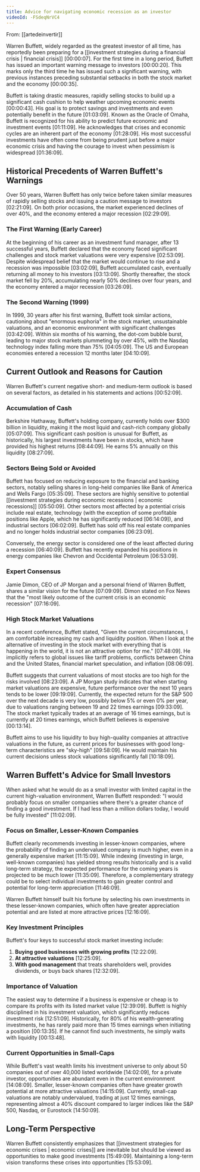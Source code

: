 ```yaml
---
title: Advice for navigating economic recession as an investor
videoId: -FSdeqNrVC4
---
```


From: [[artedeinvertir]] <br/> 

Warren Buffett, widely regarded as the greatest investor of all time, has reportedly been preparing for a [[investment strategies during a financial crisis | financial crisis]] <a class="yt-timestamp" data-t="00:00:07">[00:00:07]</a>. For the first time in a long period, Buffett has issued an important warning message to investors <a class="yt-timestamp" data-t="00:00:20">[00:00:20]</a>. This marks only the third time he has issued such a significant warning, with previous instances preceding substantial setbacks in both the stock market and the economy <a class="yt-timestamp" data-t="00:00:35">[00:00:35]</a>.

Buffett is taking drastic measures, rapidly selling stocks to build up a significant cash cushion to help weather upcoming economic events <a class="yt-timestamp" data-t="00:00:43">[00:00:43]</a>. His goal is to protect savings and investments and even potentially benefit in the future <a class="yt-timestamp" data-t="01:03:09">[01:03:09]</a>. Known as the Oracle of Omaha, Buffett is recognized for his ability to predict future economic and investment events <a class="yt-timestamp" data-t="01:11:09">[01:11:09]</a>. He acknowledges that crises and economic cycles are an inherent part of the economy <a class="yt-timestamp" data-t="01:28:09">[01:28:09]</a>. His most successful investments have often come from being prudent just before a major economic crisis and having the courage to invest when pessimism is widespread <a class="yt-timestamp" data-t="01:36:09">[01:36:09]</a>.

## Historical Precedents of Warren Buffett's Warnings

Over 50 years, Warren Buffett has only twice before taken similar measures of rapidly selling stocks and issuing a caution message to investors <a class="yt-timestamp" data-t="02:21:09">[02:21:09]</a>. On both prior occasions, the market experienced declines of over 40%, and the economy entered a major recession <a class="yt-timestamp" data-t="02:29:09">[02:29:09]</a>.

### The First Warning (Early Career)
At the beginning of his career as an investment fund manager, after 13 successful years, Buffett declared that the economy faced significant challenges and stock market valuations were very expensive <a class="yt-timestamp" data-t="02:53:09">[02:53:09]</a>. Despite widespread belief that the market would continue to rise and a recession was impossible <a class="yt-timestamp" data-t="03:02:09">[03:02:09]</a>, Buffett accumulated cash, eventually returning all money to his investors <a class="yt-timestamp" data-t="03:13:09">[03:13:09]</a>. Shortly thereafter, the stock market fell by 20%, accumulating nearly 50% declines over four years, and the economy entered a major recession <a class="yt-timestamp" data-t="03:26:09">[03:26:09]</a>.

### The Second Warning (1999)
In 1999, 30 years after his first warning, Buffett took similar actions, cautioning about "enormous euphoria" in the stock market, unsustainable valuations, and an economic environment with significant challenges <a class="yt-timestamp" data-t="03:42:09">[03:42:09]</a>. Within six months of his warning, the dot-com bubble burst, leading to major stock markets plummeting by over 45%, with the Nasdaq technology index falling more than 75% <a class="yt-timestamp" data-t="04:05:09">[04:05:09]</a>. The US and European economies entered a recession 12 months later <a class="yt-timestamp" data-t="04:10:09">[04:10:09]</a>.

## Current Outlook and Reasons for Caution

Warren Buffett's current negative short- and medium-term outlook is based on several factors, as detailed in his statements and actions <a class="yt-timestamp" data-t="00:52:09">[00:52:09]</a>.

### Accumulation of Cash
Berkshire Hathaway, Buffett's holding company, currently holds over $300 billion in liquidity, making it the most liquid and cash-rich company globally <a class="yt-timestamp" data-t="05:07:09">[05:07:09]</a>. This significant cash position is unusual for Buffett, as historically, his largest investments have been in stocks, which have provided his highest returns <a class="yt-timestamp" data-t="08:44:09">[08:44:09]</a>. He earns 5% annually on this liquidity <a class="yt-timestamp" data-t="08:27:09">[08:27:09]</a>.

### Sectors Being Sold or Avoided
Buffett has focused on reducing exposure to the financial and banking sectors, notably selling shares in long-held companies like Bank of America and Wells Fargo <a class="yt-timestamp" data-t="05:35:09">[05:35:09]</a>. These sectors are highly sensitive to potential [[investment strategies during economic recessions | economic recessions]] <a class="yt-timestamp" data-t="05:50:09">[05:50:09]</a>. Other sectors most affected by a potential crisis include real estate, technology (with the exception of some profitable positions like Apple, which he has significantly reduced <a class="yt-timestamp" data-t="06:14:09">[06:14:09]</a>), and industrial sectors <a class="yt-timestamp" data-t="06:02:09">[06:02:09]</a>. Buffett has sold off his real estate companies and no longer holds industrial sector companies <a class="yt-timestamp" data-t="06:23:09">[06:23:09]</a>.

Conversely, the energy sector is considered one of the least affected during a recession <a class="yt-timestamp" data-t="06:40:09">[06:40:09]</a>. Buffett has recently expanded his positions in energy companies like Chevron and Occidental Petroleum <a class="yt-timestamp" data-t="06:53:09">[06:53:09]</a>.

### Expert Consensus
Jamie Dimon, CEO of JP Morgan and a personal friend of Warren Buffett, shares a similar vision for the future <a class="yt-timestamp" data-t="07:09:09">[07:09:09]</a>. Dimon stated on Fox News that the "most likely outcome of the current crisis is an economic recession" <a class="yt-timestamp" data-t="07:16:09">[07:16:09]</a>.

### High Stock Market Valuations
In a recent conference, Buffett stated, "Given the current circumstances, I am comfortable increasing my cash and liquidity position. When I look at the alternative of investing in the stock market with everything that is happening in the world, it is not an attractive option for me." <a class="yt-timestamp" data-t="07:48:09">[07:48:09]</a>. He implicitly refers to global issues like tariff problems, conflicts between China and the United States, financial market speculation, and inflation <a class="yt-timestamp" data-t="08:06:09">[08:06:09]</a>.

Buffett suggests that current valuations of most stocks are too high for the risks involved <a class="yt-timestamp" data-t="08:23:09">[08:23:09]</a>. A JP Morgan study indicates that when starting market valuations are expensive, future performance over the next 10 years tends to be lower <a class="yt-timestamp" data-t="09:19:09">[09:19:09]</a>. Currently, the expected return for the S&P 500 over the next decade is very low, possibly below 5% or even 0% per year, due to valuations ranging between 19 and 22 times earnings <a class="yt-timestamp" data-t="09:33:09">[09:33:09]</a>. The stock market typically trades at an average of 16 times earnings, but is currently at 20 times earnings, which Buffett believes is expensive <a class="yt-timestamp" data-t="00:13:14">[00:13:14]</a>.

Buffett aims to use his liquidity to buy high-quality companies at attractive valuations in the future, as current prices for businesses with good long-term characteristics are "sky-high" <a class="yt-timestamp" data-t="09:58:09">[09:58:09]</a>. He would maintain his current decisions unless stock valuations significantly fall <a class="yt-timestamp" data-t="10:18:09">[10:18:09]</a>.

## Warren Buffett's Advice for Small Investors

When asked what he would do as a small investor with limited capital in the current high-valuation environment, Warren Buffett responded: "I would probably focus on smaller companies where there's a greater chance of finding a good investment. If I had less than a million dollars today, I would be fully invested" <a class="yt-timestamp" data-t="11:02:09">[11:02:09]</a>.

### Focus on Smaller, Lesser-Known Companies
Buffett clearly recommends investing in lesser-known companies, where the probability of finding an undervalued company is much higher, even in a generally expensive market <a class="yt-timestamp" data-t="11:15:09">[11:15:09]</a>. While indexing (investing in large, well-known companies) has yielded strong results historically and is a valid long-term strategy, the expected performance for the coming years is projected to be much lower <a class="yt-timestamp" data-t="11:35:09">[11:35:09]</a>. Therefore, a complementary strategy could be to select individual investments to gain greater control and potential for long-term appreciation <a class="yt-timestamp" data-t="11:46:09">[11:46:09]</a>.

Warren Buffett himself built his fortune by selecting his own investments in these lesser-known companies, which often have greater appreciation potential and are listed at more attractive prices <a class="yt-timestamp" data-t="12:16:09">[12:16:09]</a>.

### Key Investment Principles
Buffett's four keys to successful stock market investing include:
1.  **Buying good businesses with growing profits** <a class="yt-timestamp" data-t="12:22:09">[12:22:09]</a>.
2.  **At attractive valuations** <a class="yt-timestamp" data-t="12:25:09">[12:25:09]</a>.
3.  **With good management** that treats shareholders well, provides dividends, or buys back shares <a class="yt-timestamp" data-t="12:32:09">[12:32:09]</a>.

### Importance of Valuation
The easiest way to determine if a business is expensive or cheap is to compare its profits with its listed market value <a class="yt-timestamp" data-t="12:39:09">[12:39:09]</a>. Buffett is highly disciplined in his investment valuation, which significantly reduces investment risk <a class="yt-timestamp" data-t="12:51:09">[12:51:09]</a>. Historically, for 80% of his wealth-generating investments, he has rarely paid more than 15 times earnings when initiating a position <a class="yt-timestamp" data-t="13:35:09">[00:13:35]</a>. If he cannot find such investments, he simply waits with liquidity <a class="yt-timestamp" data-t="13:48:09">[00:13:48]</a>.

### Current Opportunities in Small-Caps
While Buffett's vast wealth limits his investment universe to only about 50 companies out of over 40,000 listed worldwide <a class="yt-timestamp" data-t="14:02:09">[14:02:09]</a>, for a private investor, opportunities are abundant even in the current environment <a class="yt-timestamp" data-t="14:08:09">[14:08:09]</a>. Smaller, lesser-known companies often have greater growth potential at more attractive valuations <a class="yt-timestamp" data-t="14:15:09">[14:15:09]</a>. Currently, small-cap valuations are notably undervalued, trading at just 12 times earnings, representing almost a 40% discount compared to larger indices like the S&P 500, Nasdaq, or Eurostock <a class="yt-timestamp" data-t="14:50:09">[14:50:09]</a>.

## Long-Term Perspective

Warren Buffett consistently emphasizes that [[investment strategies for economic crises | economic crises]] are inevitable but should be viewed as opportunities to make good investments <a class="yt-timestamp" data-t="15:49:09">[15:49:09]</a>. Maintaining a long-term vision transforms these crises into opportunities <a class="yt-timestamp" data-t="15:53:09">[15:53:09]</a>.